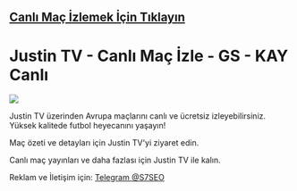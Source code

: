 ##  <a href="https://fli.so/betnanotv">Canlı Maç İzlemek İçin Tıklayın</a>

# Justin TV - Canlı Maç İzle - GS - KAY Canlı

<a href="https://fli.so/betnanotv"><img src="https://i.postimg.cc/47LhJZw0/justin-tv-g-rsel-1.png"></a>

Justin TV üzerinden Avrupa maçlarını canlı ve ücretsiz izleyebilirsiniz. Yüksek kalitede futbol heyecanını yaşayın!

Maç özeti ve detayları için Justin TV'yi ziyaret edin.

Canlı maç yayınları ve daha fazlası için Justin TV ile kalın.

Reklam ve İletişim için: <a href="https://t.me/S7SEO">Telegram @S7SEO</a>
